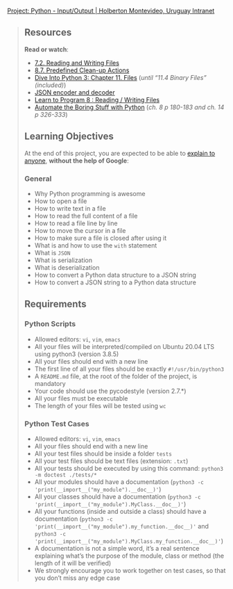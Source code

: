 [Project: Python - Input/Output | Holberton Montevideo, Uruguay Intranet](https://intranet.hbtn.io/projects/2182)

> ## Resources
> 
> **Read or watch**:
> 
> -   [7.2. Reading and Writing Files](https://intranet.hbtn.io/rltoken/n4cEqOMm5PdqDE26lyWcDw "7.2. Reading and Writing Files")
> -   [8.7. Predefined Clean-up Actions](https://intranet.hbtn.io/rltoken/PhUB_UH5Ry2tGGK2VGJNGA "8.7. Predefined Clean-up Actions")
> -   [Dive Into Python 3: Chapter 11. Files](https://intranet.hbtn.io/rltoken/ciGk1flXa0Pbn8gv-x1FxQ "Dive Into Python 3: Chapter 11. Files") (_until “11.4 Binary Files” (included)_)
> -   [JSON encoder and decoder](https://intranet.hbtn.io/rltoken/0p1V5yvlnt3iCTE0DWV2Cg "JSON encoder and decoder")
> -   [Learn to Program 8 : Reading / Writing Files](https://intranet.hbtn.io/rltoken/zjejIRFH-ZgDaLLp6BWYnA "Learn to Program 8 : Reading / Writing Files")
> -   [Automate the Boring Stuff with Python](https://intranet.hbtn.io/rltoken/AOiShF_tqAawS_pKaiX51w "Automate the Boring Stuff with Python") (_ch. 8 p 180-183 and ch. 14 p 326-333_)
> 
> ## Learning Objectives
> 
> At the end of this project, you are expected to be able to [explain to anyone](https://intranet.hbtn.io/rltoken/Hz3CSCRXnnDyjdTSHQcUKQ "explain to anyone"), **without the help of Google**:
> 
> ### General
> 
> -   Why Python programming is awesome
> -   How to open a file
> -   How to write text in a file
> -   How to read the full content of a file
> -   How to read a file line by line
> -   How to move the cursor in a file
> -   How to make sure a file is closed after using it
> -   What is and how to use the `with` statement
> -   What is `JSON`
> -   What is serialization
> -   What is deserialization
> -   How to convert a Python data structure to a JSON string
> -   How to convert a JSON string to a Python data structure
> 
> ## Requirements
> 
> ### Python Scripts
> 
> -   Allowed editors: `vi`, `vim`, `emacs`
> -   All your files will be interpreted/compiled on Ubuntu 20.04 LTS using python3 (version 3.8.5)
> -   All your files should end with a new line
> -   The first line of all your files should be exactly `#!/usr/bin/python3`
> -   A `README.md` file, at the root of the folder of the project, is mandatory
> -   Your code should use the pycodestyle (version 2.7.\*)
> -   All your files must be executable
> -   The length of your files will be tested using `wc`
> 
> ### Python Test Cases
> 
> -   Allowed editors: `vi`, `vim`, `emacs`
> -   All your files should end with a new line
> -   All your test files should be inside a folder `tests`
> -   All your test files should be text files (extension: `.txt`)
> -   All your tests should be executed by using this command: `python3 -m doctest ./tests/*`
> -   All your modules should have a documentation (`python3 -c 'print(__import__("my_module").__doc__)'`)
> -   All your classes should have a documentation (`python3 -c 'print(__import__("my_module").MyClass.__doc__)'`)
> -   All your functions (inside and outside a class) should have a documentation (`python3 -c 'print(__import__("my_module").my_function.__doc__)'` and `python3 -c 'print(__import__("my_module").MyClass.my_function.__doc__)'`)
> -   A documentation is not a simple word, it’s a real sentence explaining what’s the purpose of the module, class or method (the length of it will be verified)
> -   We strongly encourage you to work together on test cases, so that you don’t miss any edge case
